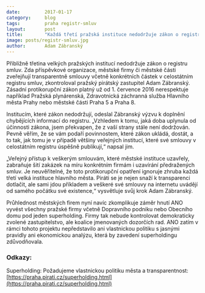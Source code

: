 ```yaml
---
date:         2017-01-17
category:     blog
tags:         praha registr-smluv
layout:       post
title:        "Každá třetí pražská instituce nedodržuje zákon o registru smluv" 
image: posts/registr-smluv.jpg
author:       Adam Zábranský
---
```


Přibližně třetina velkých pražských institucí nedodržuje zákon o registru smluv. Zda příspěvkové organizace, městské firmy či městské části zveřejňují transparentně smlouvy včetně konkrétních částek v celostátním registru smluv, zkontroloval pražský pirátský zastupitel Adam Zábranský. Zásadní protikorupční zákon platný už od 1. července 2016 nerespektuje například Pražská plynárenská, Zdravotnická záchranná služba Hlavního města Prahy nebo městské části Praha 5 a Praha 8. 

Institucím, které zákon nedodržují, odeslal Zábranský výzvu k doplnění chybějících informací do registru. „Vzhledem k tomu, jaká doba uplynula od účinnosti zákona, jsem překvapen, že z vaší strany stále není dodržován. Pevně věřím, že se vám podaří povinnostem, které zákon ukládá, dostát, a to tak, jak tomu je v případě většiny veřejných institucí, které své smlouvy v celostátním registru úspěšně publikují,“ napsal jim.

„Veřejný přístup k veškerým smlouvám, které městské instituce uzavřely, zabraňuje šití zakázek na míru konkrétním firmám i uzavírání předražených smluv. Je neuvěřitelné, že toto protikorupční opatření ignoruje zhruba každá třetí velká instituce hlavního města. Piráti se je nejen snaží k transparenci dotlačit, ale sami jdou příkladem a veškeré své smlouvy na internetu uvádějí od samého počátku své existence,“ vysvětluje svůj krok Adam Zábranský.

Průhlednost městských firem nyní navíc zkomplikuje záměr hnutí ANO vyvést všechny pražské firmy  včetně Dopravního podniku nebo Obecního domu pod jeden superholding. Firmy tak nebude kontrolovat demokraticky zvolené zastupitelstvo, ale koalice jmenovaných dozorčích rad. ANO zatím v rámci tohoto projektu nepředstavilo ani vlastnickou politiku s jasnými pravidly ani ekonomickou analýzu, která by zavedení superholdingu zdůvodňovala.

### Odkazy:

Superholding: Požadujeme vlastnickou politiku města a transparentnost: [https://praha.pirati.cz/superholding.html](https://praha.pirati.cz/superholding.html)
